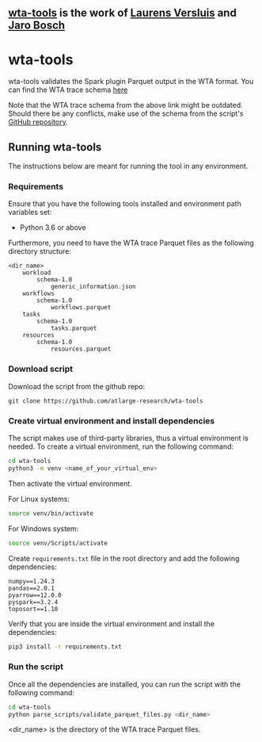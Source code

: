 ## [wta-tools](https://github.com/atlarge-research/wta-tools) is the work of [Laurens Versluis](https://github.com/lfdversluis) and [Jaro Bosch](https://github.com/JaroAmsterdam)

# wta-tools
wta-tools validates the Spark plugin Parquet output in the WTA format. You can find the WTA trace schema [here](https://wta.atlarge-research.com/traceformat.html)

Note that the WTA trace schema from the above link might be outdated. Should there be any conflicts, make use of the schema from the script's [GitHub repository](https://github.com/atlarge-research/wta-tools).

## Running wta-tools
The instructions below are meant for running the tool in any environment.

### Requirements
Ensure that you have the following tools installed and environment path variables set:
- Python 3.6 or above

Furthermore, you need to have the WTA trace Parquet files as the following directory structure:

```
<dir_name>
    workload
        schema-1.0
            generic_information.json
    workflows
        schema-1.0
            workflows.parquet
    tasks
        schema-1.0
            tasks.parquet
    resources
        schema-1.0
            resources.parquet    
```
### Download script
Download the script from the github repo:
```
git clone https://github.com/atlarge-research/wta-tools
```

### Create virtual environment and install dependencies
The script makes use of third-party libraries, thus a virtual environment is needed. To create a virtual environment, run the following command:

```bash
cd wta-tools
python3 -m venv <name_of_your_virtual_env>
```

Then activate the virtual environment.

For Linux systems:
```bash
source venv/bin/activate
```

For Windows system:
```bash
source venv/Scripts/activate
```

Create `requirements.txt` file in the root directory and add the following dependencies:
```
numpy==1.24.3
pandas==2.0.1
pyarrow==12.0.0
pyspark==3.2.4
toposort==1.10
```

Verify that you are inside the virtual environment and install the dependencies:

```bash
pip3 install -r requirements.txt
```

### Run the script
Once all the dependencies are installed, you can run the script with the following command:

```bash
cd wta-tools
python parse_scripts/validate_parquet_files.py <dir_name>
```

<dir_name> is the directory of the WTA trace Parquet files.
